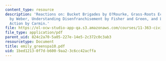 ```yaml
---
content_type: resource
description: 'Reactions on: Bucket Brigades by O?Rourke, Grass-Roots Ecosystem Management
  by Weber, Understanding Disenfranchisement by Fisher and Green, and Leveraging Local
  Action by Carmin.'
file: https://ol-ocw-studio-app-qa.s3.amazonaws.com/courses/11-363-civil-society-and-the-environment-spring-2005/1bed12130f7db6009aa23c6cc42acffa_emily_greenspa10.pdf
file_type: application/pdf
parent_uid: 824c2a70-5a05-227e-14e5-2c372c0c3ab3
resourcetype: Document
title: emily_greenspa10.pdf
uid: 1bed1213-0f7d-b600-9aa2-3c6cc42acffa
---
```

